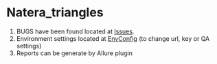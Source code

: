 # Natera_triangles

1. BUGS have been found located at <a href="https://github.com/yamironova/Natera_triangles/issues">Issues</a>.
2. Environment settings located at <a href="https://github.com/yamironova/Natera_triangles/blob/master/src/main/java/config/EnvConfig.java">EnvConfig</a> (to change url, key or QA settings)
3. Reports can be generate by Allure plugin
